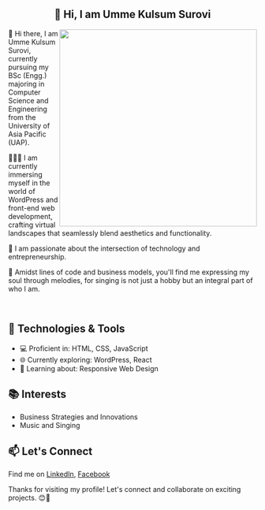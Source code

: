 <h2 align="center">👋 Hi, I am Umme Kulsum Surovi</h2>
<img alter="coding" align="right" width="400" src="https://mir-s3-cdn-cf.behance.net/project_modules/disp/601014116770475.6068beff4640a.gif" >

👋 Hi there, I am Umme Kulsum Surovi, currently pursuing my BSc (Engg.) majoring in Computer Science and Engineering from the University of Asia Pacific (UAP).

👩🏼‍💻 I am currently immersing myself in the world of WordPress and front-end web development, crafting virtual landscapes that seamlessly blend aesthetics and functionality.

💼 I am passionate about the intersection of technology and entrepreneurship.

🎵 Amidst lines of code and business models, you'll find me expressing my soul through melodies, for singing is not just a hobby but an integral part of who I am.

<br/>

## 🔧 Technologies & Tools

-  💻 Proficient in: HTML, CSS, JavaScript
-  🌐 Currently exploring: WordPress, React
-  📱 Learning about: Responsive Web Design

## 📚 Interests

-  Business Strategies and Innovations
-  Music and Singing

## 📫 Let's Connect

Find me on
[LinkedIn](your_linkedin_profile_url_here),
[Facebook](https://www.facebook.com/ummekulsume.1)

Thanks for visiting my profile! Let's connect and collaborate on exciting projects. 😊🚀
